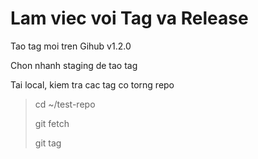 # Lam viec voi Tag va Release
>
Tao tag moi tren Gihub v1.2.0
>
Chon nhanh staging de tao tag
>
Tai local, kiem tra cac tag co torng repo
> cd ~/test-repo
>
> git fetch
>
> git tag
>

